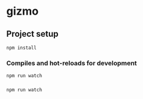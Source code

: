 # gizmo

## Project setup
```
npm install
```

### Compiles and hot-reloads for development
```
npm run watch
```

### 
```
npm run watch
```


